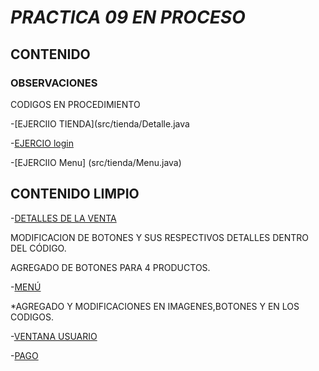 # *PRACTICA 09 EN PROCESO*

## CONTENIDO

### OBSERVACIONES 
CODIGOS EN PROCEDIMIENTO


-[EJERCIIO TIENDA](src/tienda/Detalle.java


-[EJERCIO login](src/tienda/Login.java)



-[EJERCIIO Menu]  (src/tienda/Menu.java)


## CONTENIDO LIMPIO

-[DETALLES DE LA VENTA](src/tienda/Detalle.java)

MODIFICACION DE BOTONES Y SUS RESPECTIVOS DETALLES DENTRO DEL CÓDIGO.

AGREGADO DE BOTONES PARA 4 PRODUCTOS.

-[MENÚ](src/tienda/Menu.java)

*AGREGADO Y MODIFICACIONES EN IMAGENES,BOTONES Y EN LOS CODIGOS.

-[VENTANA USUARIO](src/tienda/Login.java)

-[PAGO](src/tienda/Pago.java)




